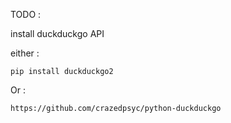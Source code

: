 TODO :

install duckduckgo API

either : 

    pip install duckduckgo2
    
Or : 

	https://github.com/crazedpsyc/python-duckduckgo